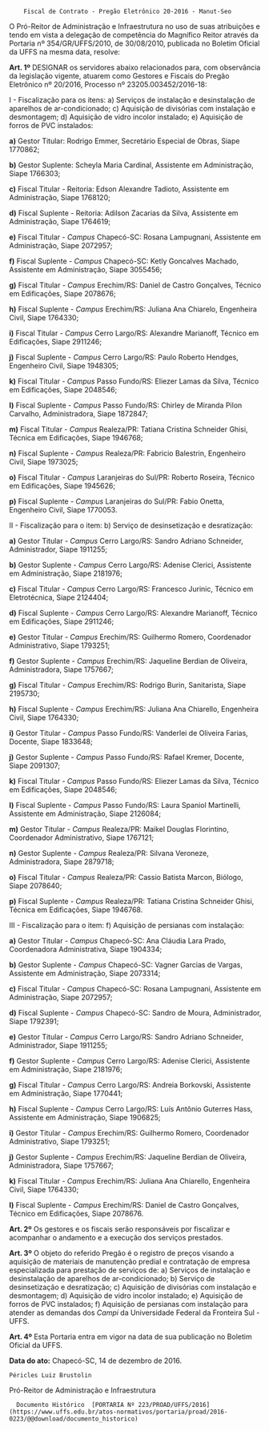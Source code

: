         Fiscal de Contrato - Pregão Eletrônico 20-2016 - Manut-Seo  

O Pró-Reitor de Administração e Infraestrutura no uso de suas atribuições e tendo em vista a delegação de competência do Magnífico Reitor através da Portaria nº 354/GR/UFFS/2010, de 30/08/2010, publicada no Boletim Oficial da UFFS na mesma data, resolve:

 **Art. 1º** DESIGNAR os servidores abaixo relacionados para, com observância da legislação vigente, atuarem como Gestores e Fiscais do Pregão Eletrônico nº 20/2016, Processo nº 23205.003452/2016-18:

 I - Fiscalização para os itens: a) Serviços de instalação e desinstalação de aparelhos de ar-condicionado; c) Aquisição de divisórias com instalação e desmontagem; d) Aquisição de vidro incolor instalado; e) Aquisição de forros de PVC instalados:

 **a)** Gestor Titular: Rodrigo Emmer, Secretário Especial de Obras, Siape 1770862;

 **b)** Gestor Suplente: Scheyla Maria Cardinal, Assistente em Administração, Siape 1766303;

 **c)** Fiscal Titular - Reitoria: Edson Alexandre Tadioto, Assistente em Administração, Siape 1768120;

 **d)** Fiscal Suplente - Reitoria: Adilson Zacarias da Silva, Assistente em Administração, Siape 1764619;

 **e)** Fiscal Titular - *Campus* Chapecó-SC: Rosana Lampugnani, Assistente em Administração, Siape 2072957;

 **f)** Fiscal Suplente - *Campus* Chapecó-SC: Ketly Goncalves Machado, Assistente em Administração, Siape 3055456;

 **g)** Fiscal Titular - *Campus* Erechim/RS: Daniel de Castro Gonçalves, Técnico em Edificações, Siape 2078676;

 **h)** Fiscal Suplente - *Campus* Erechim/RS: Juliana Ana Chiarelo, Engenheira Civil, Siape 1764330;

 **i)** Fiscal Titular - *Campus* Cerro Largo/RS: Alexandre Marianoff, Técnico em Edificações, Siape 2911246;

 **j)** Fiscal Suplente - *Campus* Cerro Largo/RS: Paulo Roberto Hendges, Engenheiro Civil, Siape 1948305;

 **k)** Fiscal Titular - *Campus* Passo Fundo/RS: Eliezer Lamas da Silva, Técnico em Edificações, Siape 2048546;

 **l)** Fiscal Suplente - *Campus* Passo Fundo/RS: Chirley de Miranda Pilon Carvalho, Administradora, Siape 1872847;

 **m)** Fiscal Titular - *Campus* Realeza/PR: Tatiana Cristina Schneider Ghisi, Técnica em Edificações, Siape 1946768;

 **n)** Fiscal Suplente - *Campus* Realeza/PR: Fabricio Balestrin, Engenheiro Civil, Siape 1973025;

 **o)** Fiscal Titular - *Campus* Laranjeiras do Sul/PR: Roberto Roseira, Técnico em Edificações, Siape 1945626;

 **p)** Fiscal Suplente - *Campus* Laranjeiras do Sul/PR: Fabio Onetta, Engenheiro Civil, Siape 1770053.

 II - Fiscalização para o item: b) Serviço de desinsetização e desratização:

 **a)** Gestor Titular - *Campus* Cerro Largo/RS: Sandro Adriano Schneider, Administrador, Siape 1911255;

 **b)** Gestor Suplente - *Campus* Cerro Largo/RS: Adenise Clerici, Assistente em Administração, Siape 2181976;

 **c)** Fiscal Titular - *Campus* Cerro Largo/RS: Francesco Jurinic, Técnico em Eletrotécnica, Siape 2124404;

 **d)** Fiscal Suplente - *Campus* Cerro Largo/RS: Alexandre Marianoff, Técnico em Edificações, Siape 2911246;

 **e)** Gestor Titular - *Campus* Erechim/RS: Guilhermo Romero, Coordenador Administrativo, Siape 1793251;

 **f)** Gestor Suplente - *Campus* Erechim/RS: Jaqueline Berdian de Oliveira, Administradora, Siape 1757667;

 **g)** Fiscal Titular - *Campus* Erechim/RS: Rodrigo Burin, Sanitarista, Siape 2195730;

 **h)** Fiscal Suplente - *Campus* Erechim/RS: Juliana Ana Chiarello, Engenheira Civil, Siape 1764330;

 **i)** Gestor Titular - *Campus* Passo Fundo/RS: Vanderlei de Oliveira Farias, Docente, Siape 1833648;

 **j)** Gestor Suplente - *Campus* Passo Fundo/RS: Rafael Kremer, Docente, Siape 2091307;

 **k)** Fiscal Titular - *Campus* Passo Fundo/RS: Eliezer Lamas da Silva, Técnico em Edificações, Siape 2048546;

 **l)** Fiscal Suplente - *Campus* Passo Fundo/RS: Laura Spaniol Martinelli, Assistente em Administração, Siape 2126084;

 **m)** Gestor Titular - *Campus* Realeza/PR: Maikel Douglas Florintino, Coordenador Administrativo, Siape 1767121;

 **n)** Gestor Suplente - *Campus* Realeza/PR: Silvana Veroneze, Administradora, Siape 2879718;

 **o)** Fiscal Titular - *Campus* Realeza/PR: Cassio Batista Marcon, Biólogo, Siape 2078640;

 **p)** Fiscal Suplente - *Campus* Realeza/PR: Tatiana Cristina Schneider Ghisi, Técnica em Edificações, Siape 1946768.

 III - Fiscalização para o item: f) Aquisição de persianas com instalação:

 **a)** Gestor Titular - *Campus* Chapecó-SC: Ana Cláudia Lara Prado, Coordenadora Administrativa, Siape 1904334;

 **b)** Gestor Suplente - *Campus* Chapecó-SC: Vagner Garcias de Vargas, Assistente em Administração, Siape 2073314;

 **c)** Fiscal Titular - *Campus* Chapecó-SC: Rosana Lampugnani, Assistente em Administração, Siape 2072957;

 **d)** Fiscal Suplente - *Campus* Chapecó-SC: Sandro de Moura, Administrador, Siape 1792391;

 **e)** Gestor Titular - *Campus* Cerro Largo/RS: Sandro Adriano Schneider, Administrador, Siape 1911255;

 **f)** Gestor Suplente - *Campus* Cerro Largo/RS: Adenise Clerici, Assistente em Administração, Siape 2181976;

 **g)** Fiscal Titular - *Campus* Cerro Largo/RS: Andreia Borkovski, Assistente em Administração, Siape 1770441;

 **h)** Fiscal Suplente - *Campus* Cerro Largo/RS: Luís Antônio Guterres Hass, Assistente em Administração, Siape 1906825;

 **i)** Gestor Titular - *Campus* Erechim/RS: Guilhermo Romero, Coordenador Administrativo, Siape 1793251;

 **j)** Gestor Suplente - *Campus* Erechim/RS: Jaqueline Berdian de Oliveira, Administradora, Siape 1757667;

 **k)** Fiscal Titular - *Campus* Erechim/RS: Juliana Ana Chiarello, Engenheira Civil, Siape 1764330;

 **l)** Fiscal Suplente - *Campus* Erechim/RS: Daniel de Castro Gonçalves, Técnico em Edificações, Siape 2078676.

 **Art. 2º** Os gestores e os fiscais serão responsáveis por fiscalizar e acompanhar o andamento e a execução dos serviços prestados.

 **Art. 3º** O objeto do referido Pregão é o registro de preços visando a aquisição de materiais de manutenção predial e contratação de empresa especializada para prestação de serviços de: a) Serviços de instalação e desinstalação de aparelhos de ar-condicionado; b) Serviço de desinsetização e desratização; c) Aquisição de divisórias com instalação e desmontagem; d) Aquisição de vidro incolor instalado; e) Aquisição de forros de PVC instalados; f) Aquisição de persianas com instalação para atender as demandas dos *Campi* da Universidade Federal da Fronteira Sul - UFFS.

 **Art. 4º** Esta Portaria entra em vigor na data de sua publicação no Boletim Oficial da UFFS.

  

   **Data do ato:** Chapecó-SC, 14 de dezembro de 2016.   
 

    Péricles Luiz Brustolin   
 Pró-Reitor de Administração e Infraestrutura 

      Documento Histórico  [PORTARIA Nº 223/PROAD/UFFS/2016](https://www.uffs.edu.br/atos-normativos/portaria/proad/2016-0223/@@download/documento_historico)     
      
